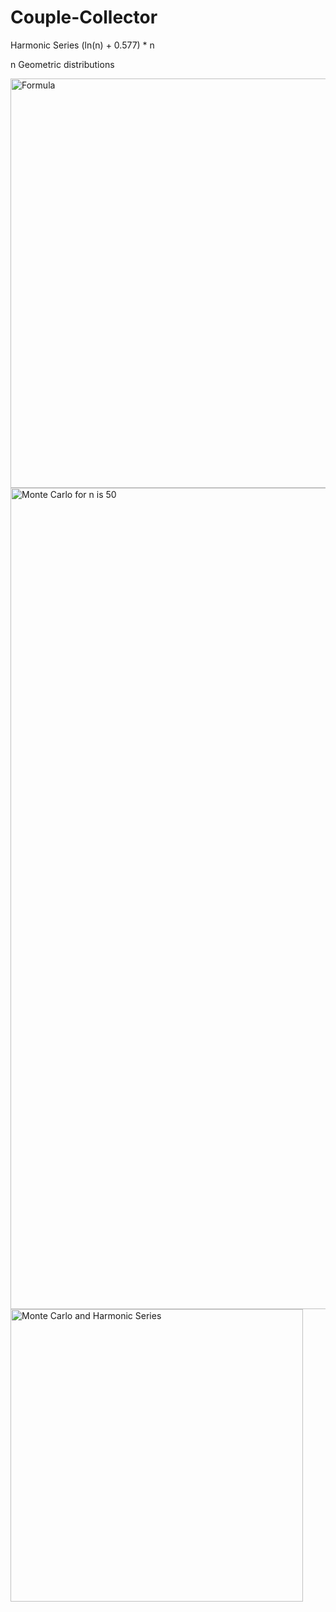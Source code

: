 # Couple-Collector
Harmonic Series
(ln(n) + 0.577) * n

n Geometric distributions

<img width="655" alt="Formula" src="https://github.com/andrewchan868/Couple-Collector/assets/66477660/81eef648-2411-46c4-bff6-c5a6630e5f6e">
<img width="1314" alt="Monte Carlo for n is 50" src="https://github.com/andrewchan868/Couple-Collector/assets/66477660/94b151ce-c14a-4d4a-bbe3-9e0eeb9c7544">
<img width="468" alt="Monte Carlo and Harmonic Series" src="https://github.com/andrewchan868/Couple-Collector/assets/66477660/28d77327-5fca-4af6-baa9-c4a179b7899d">
